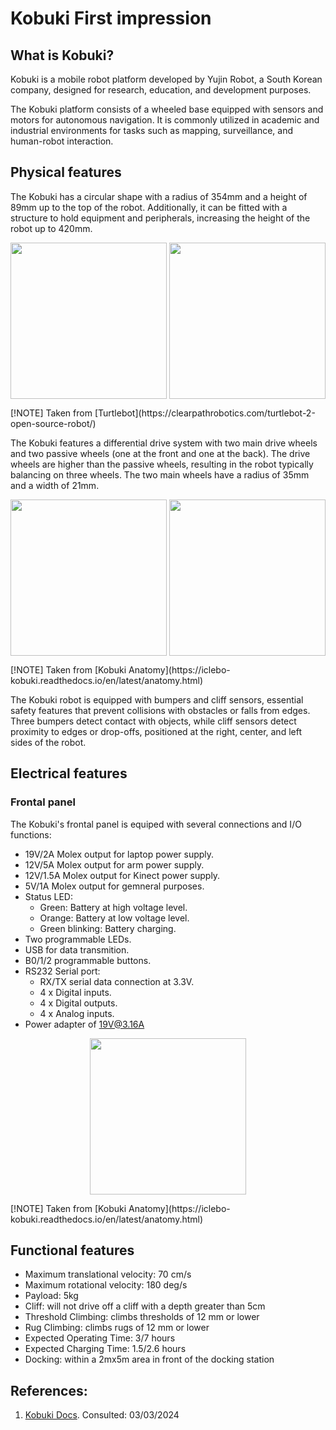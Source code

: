 # Kobuki First impression

<!--
TODO:
Presentación de los Robots: Descripción detallada de los robots Kuboki incluyendo sus carac-
terísticas físicas y capacidades
-->

## What is Kobuki?

Kobuki is a mobile robot platform developed by Yujin Robot, a South Korean company, designed for research, education, and development purposes.

The Kobuki platform consists of a wheeled base equipped with sensors and motors for autonomous navigation. It is commonly utilized in academic and industrial environments for tasks such as mapping, surveillance, and human-robot interaction.

## Physical features

The Kobuki has a circular shape with a radius of 354mm and a height of 89mm up to the top of the robot. Additionally, it can be fitted with a structure to hold equipment and peripherals, increasing the height of the robot up to 420mm.

<p align="center">
<img align="center" height="250" src="https://github.com/mobile-robotics-unal/kobuki-first-steps/assets/53503084/4cdffa0b-a1c2-4d47-b0cb-efb0394f6c9a">  
<img align="center" height="250" src="https://github.com/mobile-robotics-unal/kobuki-first-steps/assets/53503084/cf94b7a4-8848-419b-bf00-1b34cb73e350">  
</p>
[!NOTE]  
Taken from [Turtlebot](https://clearpathrobotics.com/turtlebot-2-open-source-robot/)


The Kobuki features a differential drive system with two main drive wheels and two passive wheels (one at the front and one at the back). The drive wheels are higher than the passive wheels, resulting in the robot typically balancing on three wheels. The two main wheels have a radius of 35mm and a width of 21mm.


<p align="center">
<img align="center" height="250" src="https://github.com/mobile-robotics-unal/kobuki-first-steps/assets/161974694/4e8fb1ca-c8e1-4fcf-bc12-22c30b3ee0d3">  
<img align="center" height="250" src="https://github.com/mobile-robotics-unal/kobuki-first-steps/assets/161974694/36fc64d3-e5af-419d-bfd5-8f964fa02e62">  
</p>
[!NOTE]  
Taken from [Kobuki Anatomy](https://iclebo-kobuki.readthedocs.io/en/latest/anatomy.html)

The Kobuki robot is equipped with bumpers and cliff sensors, essential safety features that prevent collisions with obstacles or falls from edges. Three bumpers detect contact with objects, while cliff sensors detect proximity to edges or drop-offs, positioned at the right, center, and left sides of the robot.




## Electrical features

### Frontal panel

The Kobuki's frontal panel is equiped with several connections and I/O functions:

* 19V/2A Molex output for laptop power supply.
* 12V/5A Molex output for arm power supply.
* 12V/1.5A Molex output for Kinect power supply.
* 5V/1A Molex output for gemneral purposes.
* Status LED:
    - Green: Battery at high voltage level.
    - Orange: Battery at low voltage level.
    - Green blinking: Battery charging.
* Two programmable LEDs.
* USB for data transmition.
* B0/1/2 programmable buttons.
* RS232 Serial port:
    - RX/TX serial data connection at 3.3V.
    - 4 x Digital inputs.
    - 4 x Digital outputs.
    - 4 x Analog inputs.
* Power adapter of 19V@3.16A


<p align="center">
<img align="center" height="250" src="https://github.com/mobile-robotics-unal/kobuki-first-steps/assets/53503084/4cf87f55-b01d-41fd-b5db-f70c7bbd7b4c">  
</p>
[!NOTE]
Taken from [Kobuki Anatomy](https://iclebo-kobuki.readthedocs.io/en/latest/anatomy.html)

## Functional features

* Maximum translational velocity: 70 cm/s
* Maximum rotational velocity: 180 deg/s
* Payload: 5kg 
* Cliff: will not drive off a cliff with a depth greater than 5cm
* Threshold Climbing: climbs thresholds of 12 mm or lower
* Rug Climbing: climbs rugs of 12 mm or lower
* Expected Operating Time: 3/7 hours 
* Expected Charging Time: 1.5/2.6 hours 
* Docking: within a 2mx5m area in front of the docking station


## References:

1. [Kobuki Docs](https://iclebo-kobuki.readthedocs.io/en/latest/index.html). Consulted: 03/03/2024
